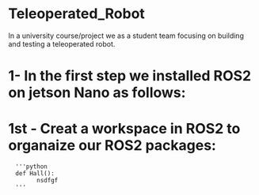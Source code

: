# Teleoperated_Robot
In a university course/project we as a student team focusing on building and testing a teleoperated robot.

# 1- In the first step we installed ROS2 on jetson Nano as follows:
#   1st - Creat a workspace in ROS2 to organaize our ROS2 packages:
      '''python
      def Hall():
            nsdfgf
      '''
      
